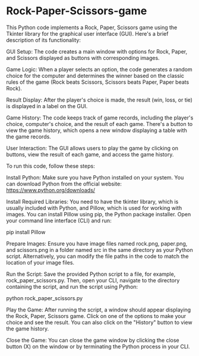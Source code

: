 # Rock-Paper-Scissors-game
This Python code implements a Rock, Paper, Scissors game using the Tkinter library for the graphical user interface (GUI). Here's a brief description of its functionality:

GUI Setup: The code creates a main window with options for Rock, Paper, and Scissors displayed as buttons with corresponding images.

Game Logic: When a player selects an option, the code generates a random choice for the computer and determines the winner based on the classic rules of the game (Rock beats Scissors, Scissors beats Paper, Paper beats Rock).

Result Display: After the player's choice is made, the result (win, loss, or tie) is displayed in a label on the GUI.

Game History: The code keeps track of game records, including the player's choice, computer's choice, and the result of each game. There's a button to view the game history, which opens a new window displaying a table with the game records.

User Interaction: The GUI allows users to play the game by clicking on buttons, view the result of each game, and access the game history.

To run this code, follow these steps:

Install Python: Make sure you have Python installed on your system. You can download Python from the official website: https://www.python.org/downloads/

Install Required Libraries: You need to have the tkinter library, which is usually included with Python, and Pillow, which is used for working with images. You can install Pillow using pip, the Python package installer. Open your command line interface (CLI) and run:

pip install Pillow

Prepare Images: Ensure you have image files named rock.png, paper.png, and scissors.png in a folder named src in the same directory as your Python script. Alternatively, you can modify the file paths in the code to match the location of your image files.

Run the Script: Save the provided Python script to a file, for example, rock_paper_scissors.py. Then, open your CLI, navigate to the directory containing the script, and run the script using Python:

python rock_paper_scissors.py

Play the Game: After running the script, a window should appear displaying the Rock, Paper, Scissors game. Click on one of the options to make your choice and see the result. You can also click on the "History" button to view the game history.

Close the Game: You can close the game window by clicking the close button (X) on the window or by terminating the Python process in your CLI.
